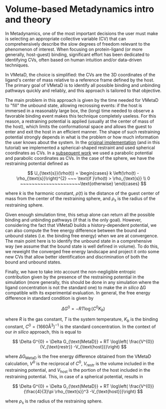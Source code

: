 # Volume-based Metadynamics intro and theory

In Metadynamics, one of the most important decisions the user must make is selecting an appropriate collective variable (CV) that can comprehensively describe the slow degrees of freedom relevant to the phenomenon of interest. When focusing on protein-ligand (or more generally, host-guest) binding, significant effort has been dedicated to identifying CVs, often based on human intuition and/or data-driven techniques.

In VMetaD, the choice is simplified: the CVs are the 3D coordinates of the ligand's center of mass relative to a reference frame defined by the host. The primary goal of VMetaD is to identify all possible binding and unbinding pathways quickly and reliably, and this approach is tailored to that objective.

The main problem in this approach is given by the time needed for VMetaD to "fill" the unbound state, allowing recrossing events: if the host is immersed in a reasonably large box, the (long) time needed to observe a favorable binding event makes this technique completely useless. For this reason, a restraining potential is applied (usually at the center of mass of the host), which limits the conformational space and allows the guest to enter and exit the host in an efficient manner. The shape of such restraining potential strongly depends in what is the problem or how much information the user knows about the system. In the [original implementation](https://doi.org/10.1021/acs.jpclett.9b01183) (and in this tutorial) we implemented a spherical-shaped restraint and used spherical coordinates as CVs. In a [subsequent work](https://doi.org/10.1021/acs.jctc.1c00649) we used a parabolic potential and parabolic coordinates as CVs.
In the case of the sphere, we have the restraining potential defined as

$$
U_{\text{s}}(\rho(t)) = 
\begin{cases}
  k \left(\rho(t) - \rho_{\text{s}}\right)^{2} ~~~ \text{if }\rho(t) > \rho_{\text{s}} \\
  0 ~~~~~~~~~~~~~~~~~~~~~\text{otherwise}
  \end{cases}
$$

where $k$ is the harmonic constant, $\rho(t)$ is the distance of the guest center of mass from the center of the restraining sphere, and $\rho_{\text{s}}$ is the radius of the restraining sphere.

Given enough simulation time, this setup alone can return all the possible binding and unbinding pathways (if that is the only goal). However, considering the fact that VMetaD builds a history-dependent potential, we can also compute the free energy difference between the bound and unbound states (i.e. the binding free energy) when we are at convergence. The main point here is to identify the unbound state in a comprehensive way (we assume that the bound state is well defined in volume). To do this, we reweight the converged free energy landscape and project it onto some new CVs that allow better identification and discrimination of both the bound and unbound states.

Finally, we have to take into account the non-negligible entropic contribution given by the presence of the restraining potential in the simulation (more generally, this should be done in any simulation where the ligand concentration is not the standard one) to make the _in silico_ ∆G compatible with its experimental evaluation. 
In general, the free energy difference in standard condition is given by

$$
\Delta G^{0} = -RT \log\left( C^{0} K_{b} \right)
$$

where $R$ is the gas constant, $T$ is the system temperature, $K_{b}$ is the binding constant, $C^{0} = (1660 \text{Å}^{3})^{-1}$ is the standard concentration. In the context of our _in silico_ approach, this is equal to

$$
\Delta G^{0} = \Delta G_{\text{MetaD}} + RT \log\left( \frac{V^{0}}{V_{\text{restr}} -V_{\text{host}}}\right)
$$

where $\Delta G_{\text{MetaD}}$ is the free energy difference obtained from the VMetaD calculation, $V^{0}$ is the reciprocal of $C^{0}$, $V_{\text{restr}}$ is the volume included in the restraining potential, and $V_{\text{host}}$ is the portion of the host included in the restraining potential. This, in case of a spherical potential, results in

$$
\Delta G^{0} = \Delta G_{\text{MetaD}} + RT \log\left( \frac{V^{0}}{\frac{4}{3}\pi \rho_{\text{s}}^3 -V_{\text{host}}}\right)
$$

where $\rho_{\text{s}}$ is the radius of the restraining sphere.
